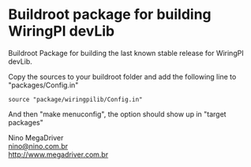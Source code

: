 # Buildroot package for building WiringPI devLib  
  
Buildroot Package for building the last known stable release for WiringPI devLib.  
  
Copy the sources to your buildroot folder and add the following line to "packages/Config.in"  
``` 
source "package/wiringpilib/Config.in"
```
  
And then "make menuconfig", the option should show up in "target packages"  
  
Nino MegaDriver  
nino@nino.com.br  
http://www.megadriver.com.br  
  

